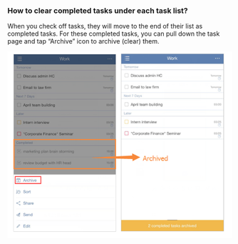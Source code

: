 ### How to clear completed tasks under each task list?
When you check off tasks, they will move to the end of their list as completed tasks. For these completed tasks, you can pull down the task page and tap “Archive” icon to archive (clear) them.


![](../images/3.2.4archive.png)

